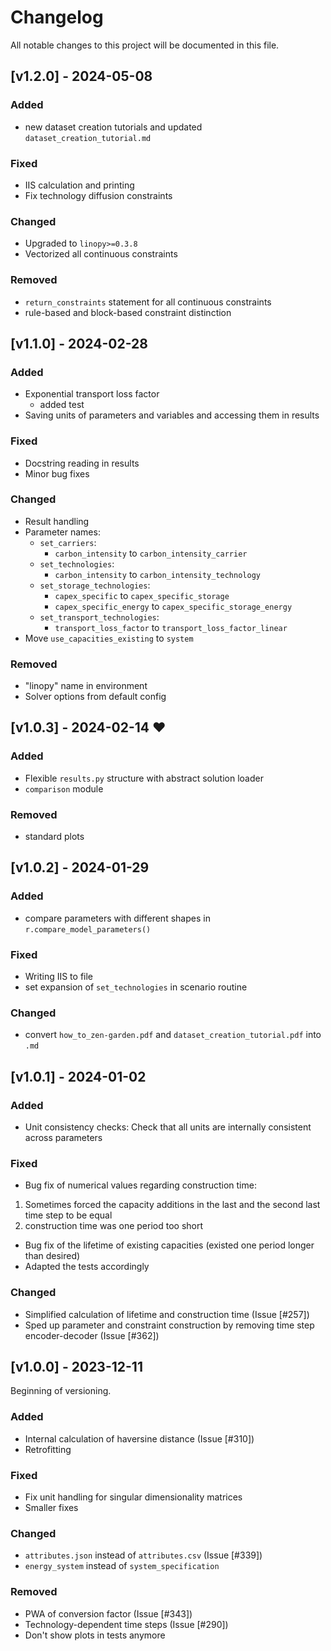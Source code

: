 # Changelog

All notable changes to this project will be documented in this file.

## [v1.2.0] - 2024-05-08
### Added
- new dataset creation tutorials and updated `dataset_creation_tutorial.md`

### Fixed
- IIS calculation and printing
- Fix technology diffusion constraints 
  
### Changed
- Upgraded to `linopy>=0.3.8`
- Vectorized all continuous constraints

### Removed
- `return_constraints` statement for all continuous constraints
- rule-based and block-based constraint distinction
  
## [v1.1.0] - 2024-02-28
### Added
- Exponential transport loss factor
  - added test 
- Saving units of parameters and variables and accessing them in results

### Fixed
- Docstring reading in results
- Minor bug fixes
  
### Changed
- Result handling
- Parameter names:
  - `set_carriers`:
    - `carbon_intensity` to `carbon_intensity_carrier`
  - `set_technologies`:
    - `carbon_intensity` to `carbon_intensity_technology`
  - `set_storage_technologies`:
    - `capex_specific` to `capex_specific_storage`
    - `capex_specific_energy` to `capex_specific_storage_energy`
  - `set_transport_technologies`:
    - `transport_loss_factor` to `transport_loss_factor_linear`
- Move `use_capacities_existing` to `system`
      
### Removed
- "linopy" name in environment
- Solver options from default config
  
## [v1.0.3] - 2024-02-14 ❤️
### Added
- Flexible `results.py` structure with abstract solution loader
- `comparison` module

### Removed
- standard plots
  
## [v1.0.2] - 2024-01-29
### Added
- compare parameters with different shapes in `r.compare_model_parameters()`
  
### Fixed
- Writing IIS to file
- set expansion of `set_technologies` in scenario routine

### Changed
- convert `how_to_zen-garden.pdf` and `dataset_creation_tutorial.pdf` into `.md`

## [v1.0.1] - 2024-01-02
### Added
- Unit consistency checks: Check that all units are internally consistent across parameters
  
### Fixed
- Bug fix of numerical values regarding construction time:
1. Sometimes forced the capacity additions in the last and the second last time step to be equal
2. construction time was one period too short
- Bug fix of the lifetime of existing capacities (existed one period longer than desired)
- Adapted the tests accordingly

### Changed
- Simplified calculation of lifetime and construction time (Issue [#257])
- Sped up parameter and constraint construction by removing time step encoder-decoder (Issue [#362])

## [v1.0.0] - 2023-12-11

Beginning of versioning.

### Added
- Internal calculation of haversine distance (Issue [#310])
- Retrofitting

### Fixed
- Fix unit handling for singular dimensionality matrices
- Smaller fixes
  
### Changed
- `attributes.json` instead of `attributes.csv` (Issue [#339])
- `energy_system` instead of `system_specification`

### Removed
- PWA of conversion factor (Issue [#343])
- Technology-dependent time steps (Issue [#290])
- Don't show plots in tests anymore
